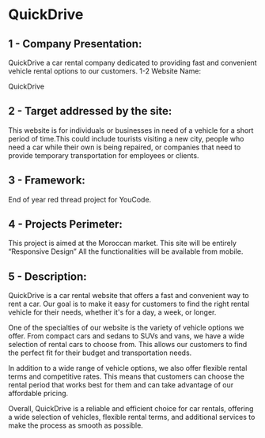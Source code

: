 # QuickDrive

## 1 - Company Presentation:

QuickDrive a car rental company dedicated to providing fast and convenient vehicle rental options to our customers.
1-2 Website Name:

QuickDrive

## 2 - Target addressed by the site:

This website is for individuals or businesses in need of a vehicle for a short period of time.This could include tourists visiting a new city, people who need a car while their own is being repaired, or companies that need to provide temporary transportation for employees or clients.

## 3 - Framework:

 End of year red thread project for YouCode.

## 4 - Projects Perimeter:
	
This project is aimed at the Moroccan market.
This site will be entirely “Responsive Design” 
All the functionalities will be available from mobile. 

## 5 - Description:

QuickDrive is a car rental website that offers a fast and convenient way to rent a car. Our goal is to make it easy for customers to find the right rental vehicle for their needs, whether it's for a day, a week, or longer.

One of the specialties of our website is the variety of vehicle options we offer. From compact cars and sedans to SUVs and vans, we have a wide selection of rental cars to choose from. This allows our customers to find the perfect fit for their budget and transportation needs.

In addition to a wide range of vehicle options, we also offer flexible rental terms and competitive rates. This means that customers can choose the rental period that works best for them and can take advantage of our affordable pricing.

Overall, QuickDrive is a reliable and efficient choice for car rentals, offering a wide selection of vehicles, flexible rental terms, and additional services to make the process as smooth as possible.
